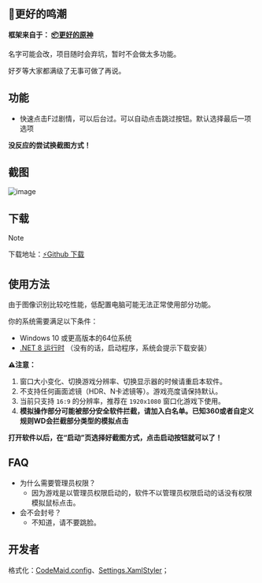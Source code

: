 ## 🌊更好的鸣潮

**框架来自于： [📦更好的原神](https://github.com/babalae/better-genshin-impact)**

名字可能会改，项目随时会弃坑，暂时不会做太多功能。

好歹等大家都满级了无事可做了再说。

## 功能
  * 快速点击F过剧情，可以后台过。可以自动点击跳过按钮。默认选择最后一项选项

**没反应的尝试换截图方式！**

## 截图

![image](https://github.com/babalae/better-wuthering-waves/assets/15783049/5b1c000f-f8e0-4ec0-9b6d-1fc2c7353c3e)


## 下载

> [!NOTE]
> 下载地址：[⚡Github 下载](https://github.com/babalae/better-wuthering-waves/releases)

## 使用方法
由于图像识别比较吃性能，低配置电脑可能无法正常使用部分功能。

你的系统需要满足以下条件：
  * Windows 10 或更高版本的64位系统
  * [.NET 8 运行时](https://dotnet.microsoft.com/zh-cn/download/dotnet/latest/runtime) （没有的话，启动程序，系统会提示下载安装）

**⚠️注意：**
1. 窗口大小变化、切换游戏分辨率、切换显示器的时候请重启本软件。
2. 不支持任何画面滤镜（HDR、N卡滤镜等）。游戏亮度请保持默认。
3. 当前只支持 `16:9` 的分辨率，推荐在 `1920x1080` 窗口化游戏下使用。
4. **模拟操作部分可能被部分安全软件拦截，请加入白名单。已知360或者自定义规则WD会拦截部分类型的模拟点击**

**打开软件以后，在“启动”页选择好截图方式，点击启动按钮就可以了！**

## FAQ
* 为什么需要管理员权限？
  * 因为游戏是以管理员权限启动的，软件不以管理员权限启动的话没有权限模拟鼠标点击。
* 会不会封号？
  * 不知道，请不要跳脸。


## 开发者

格式化：[CodeMaid.config](CodeMaid.config)、[Settings.XamlStyler](Settings.XamlStyler)；
